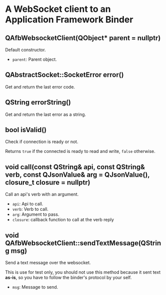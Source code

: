 # A WebSocket client to an Application Framework Binder

## QAfbWebsocketClient(QObject* parent = nullptr)

Default constructor.

* `parent`: Parent object.

## QAbstractSocket::SocketError error()

Get and return the last error code.

## QString errorString()

Get and return the last error as a string.

## bool isValid()

Check if connection is ready or not.

Returns `true` if the connected is ready to read and write, `false` otherwise.

## void call(const QString& api, const QString& verb, const QJsonValue& arg = QJsonValue(), closure_t closure = nullptr)

Call an api's verb with an argument.

* `api`: Api to call.
* `verb`: Verb to call.
* `arg`: Argument to pass.
* `closure`: callback function to call at the verb reply

## void QAfbWebsocketClient::sendTextMessage(QString msg)

Send a text message over the websocket.

This is use for test only, you should not use this method because it sent text
**as-is**, so you have to follow the binder's protocol by your self.

* `msg`: Message to send.
